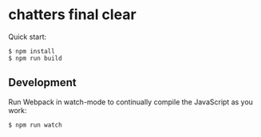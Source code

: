# chatters final clear

Quick start:

```
$ npm install
$ npm run build
````

## Development

Run Webpack in watch-mode to continually compile the JavaScript as you work:

```
$ npm run watch
```
